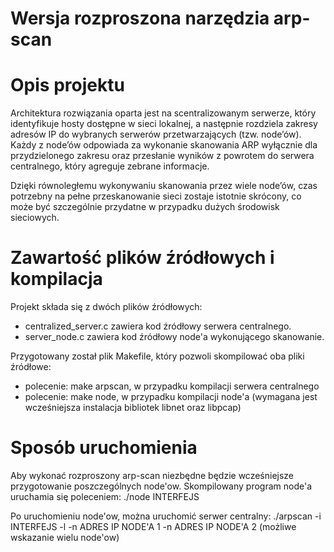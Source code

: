 # Wersja rozproszona narzędzia arp-scan

# Opis projektu
Architektura rozwiązania oparta jest na scentralizowanym serwerze, który identyfikuje hosty dostępne w sieci lokalnej, a następnie rozdziela zakresy adresów IP do wybranych serwerów przetwarzających (tzw. node’ów). Każdy z node’ów odpowiada za wykonanie skanowania ARP wyłącznie dla przydzielonego zakresu oraz przesłanie wyników z powrotem do serwera centralnego, który agreguje zebrane informacje.

Dzięki równoległemu wykonywaniu skanowania przez wiele node’ów, czas potrzebny na pełne przeskanowanie sieci zostaje istotnie skrócony, co może być szczególnie przydatne w przypadku dużych środowisk sieciowych.

# Zawartość plików źródłowych i kompilacja
Projekt składa się z dwóch plików źródłowych:
-  centralized_server.c zawiera kod źródłowy serwera centralnego.
-  server_node.c zawiera kod źródłowy node'a wykonującego skanowanie.

Przygotowany został plik Makefile, który pozwoli skompilować oba pliki źródłowe:
-  polecenie: make arpscan, w przypadku kompilacji serwera centralnego
-  polecenie: make node, w przypadku kompilacji node'a (wymagana jest wcześniejsza instalacja bibliotek libnet oraz libpcap)

# Sposób uruchomienia

Aby wykonać rozproszony arp-scan niezbędne będzie wcześniejsze przygotowanie poszczególnych node'ow. Skompilowany program node'a uruchamia się poleceniem: ./node INTERFEJS

Po uruchomieniu node'ow, można uruchomić serwer centralny: ./arpscan -i INTERFEJS -l -n ADRES IP NODE'A 1 -n ADRES IP NODE'A 2 (możliwe wskazanie wielu node'ow)
